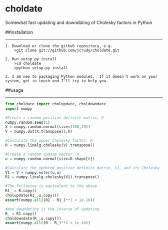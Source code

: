 choldate
========

Somewhat fast updating and downdating of Cholesky factors in Python

##installation
________

	1. Download or clone the github repository, e.g.
	    >git clone git://github.com/jcrudy/choldate.git
	    
	2. Run setup.py install
	    >cd choldate
	    >python setup.py install
	    
	3. I am new to packaging Python modules.  If it doesn't work on your system, get in touch and I'll try to help you.

##usage
________
```python
from choldate import cholupdate, choldowndate
import numpy

#Create a random positive definite matrix, V
numpy.random.seed(1)
X = numpy.random.normal(size=(100,10))
V = numpy.dot(X.transpose(),X)

#Calculate the upper Cholesky factor, R
R = numpy.linalg.cholesky(V).transpose()

#Create a random update vector, u
u = numpy.random.normal(size=R.shape[0])

#Calculate the updated positive definite matrix, V1, and its Cholesky factor, R1
V1 = V + numpy.outer(u,u)
R1 = numpy.linalg.cholesky(V1).transpose()

#The following is equivalent to the above
R1_ = R.copy()
cholupdate(R1_,u.copy())
assert(numpy.all((R1 - R1_)**2 < 1e-16))

#And downdating is the inverse of updating
R_ = R1.copy()
choldowndate(R_,u.copy())
assert(numpy.all((R - R_)**2 < 1e-16))  
``` 
